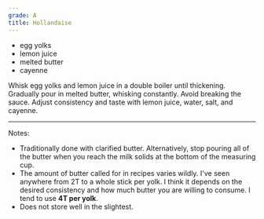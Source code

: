 ```yaml
---
grade: A
title: Hollandaise
---
```


- egg yolks
- lemon juice
- melted butter
- cayenne


Whisk egg yolks and lemon juice in a double boiler until thickening. Gradually
pour in melted butter, whisking constantly. Avoid breaking the sauce. Adjust
consistency and taste with lemon juice, water, salt, and cayenne.

***

Notes:
- Traditionally done with clarified butter. Alternatively, stop pouring all of 
the butter when you reach the milk solids at the bottom of the measuring cup.
- The amount of butter called for in recipes varies wildly. I've seen anywhere from
2T to a whole stick per yolk. I think it depends on the desired consistency
and how much butter you are willing to consume. I tend to use **4T per yolk**.
- Does not store well in the slightest.